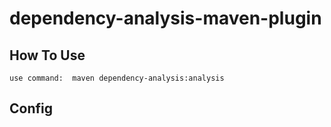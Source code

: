 # dependency-analysis-maven-plugin

## How To Use

````
use command:  maven dependency-analysis:analysis 
````

## Config 

``````````

``````````